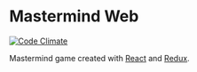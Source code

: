 # Mastermind Web
[![Code Climate](https://codeclimate.com/github/salomao-rodrigues/mastermind-react/badges/gpa.svg)](https://codeclimate.com/github/salomao-rodrigues/mastermind-react)

Mastermind game created with [React](https://github.com/facebook/react "React") and [Redux](https://github.com/reactjs/redux "Redux").
